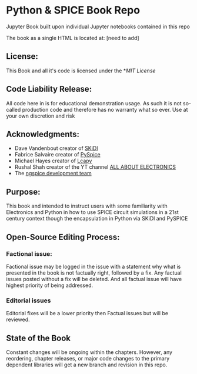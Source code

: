 # Python & SPICE Book Repo

Jupyter Book built upon individual Jupyter notebooks contained in this repo

The book as a single HTML is located at: [need to add]

## License:
This Book and all it's code is licensed under the **MIT License*

## Code Liability Release:
All code here in is for educational demonstration usage. As such it is not so-called production code and therefore has no warranty what so ever. Use at your own discretion and risk

## Acknowledgments:

- Dave Vandenbout creator of [SKiDl](https://github.com/xesscorp/skidl)
- Fabrice Salvaire creator of [PySpice](https://github.com/FabriceSalvaire/PySpice)
- Michael Hayes creator of [Lcapy](https://github.com/mph-/lcapy)
- Rushal Shah creator of the YT channel [ALL ABOUT ELECTRONICS](https://www.youtube.com/c/ALLABOUTELECTRONICS/featured)
- The [ngspice development team](http://ngspice.sourceforge.net/devel.html)

## Purpose:
This book and intended to instruct users with some familiarity with Electronics and Python in how to use SPICE circuit simulations in a 21st century context though the encapsulation in Python via SKiDl and PySPICE 

## Open-Source Editing Process:
### Factional issue:
Factional issue may be logged in the issue with a statement why what is presented in the book is not factually right, followed by a fix. Any factual issues posted without a fix will be deleted. And all factual issue will have highest priority of being addressed.

### Editorial issues
Editorial fixes will be a lower priority then Factual issues but will be reviewed. 

## State of the Book
Constant changes will be ongoing within the chapters. However, any reordering, chapter releases, or major code changes to the primary dependent libraries will get a new branch and revision in this repo.


```python

```
